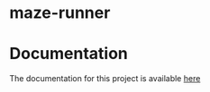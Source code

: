 # maze-runner

# Documentation
The documentation for this project is available [here](https://kshitijkarnawat.github.io/maze-runner-documentation/)
